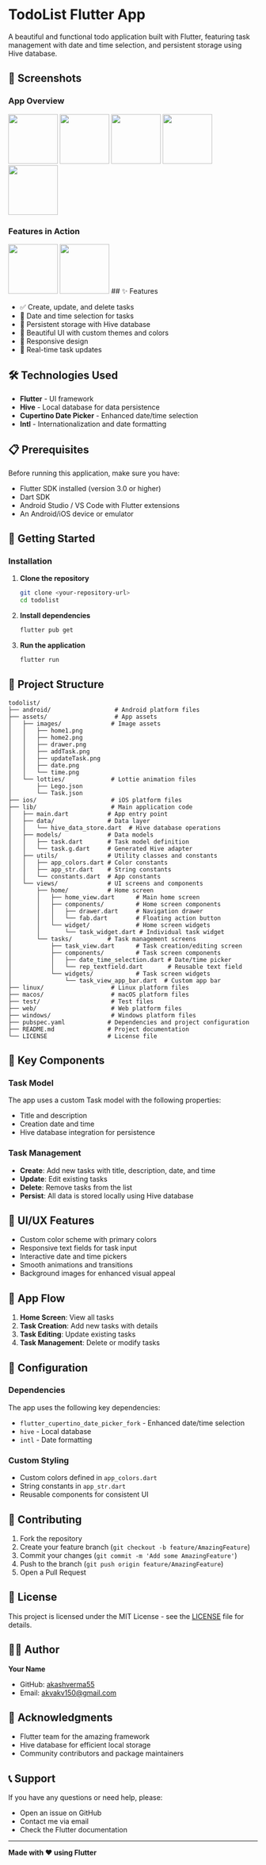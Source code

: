 # TodoList Flutter App

A beautiful and functional todo application built with Flutter, featuring task management with date and time selection, and persistent storage using Hive database.

## 📱 Screenshots

### App Overview
<img src="assets/images/home1.png" width="100"/>
<img src="assets/images/home2.png" width="100"/>
<img src="assets/images/drawer.png" width="100"/>
<img src="assets/images/addTask.png" width="100"/>
<img src="assets/images/updateTask.png" width="100"/>

### Features in Action
<img src="assets/images/date.png" width="100"/>
<img src="assets/images/time.png" width="100"/>
## ✨ Features

- ✅ Create, update, and delete tasks
- 📅 Date and time selection for tasks
- 💾 Persistent storage with Hive database
- 🎨 Beautiful UI with custom themes and colors
- 📱 Responsive design
- 🔄 Real-time task updates

## 🛠️ Technologies Used

- **Flutter** - UI framework
- **Hive** - Local database for data persistence
- **Cupertino Date Picker** - Enhanced date/time selection
- **Intl** - Internationalization and date formatting

## 📋 Prerequisites

Before running this application, make sure you have:

- Flutter SDK installed (version 3.0 or higher)
- Dart SDK
- Android Studio / VS Code with Flutter extensions
- An Android/iOS device or emulator

## 🚀 Getting Started

### Installation

1. **Clone the repository**
   ```bash
   git clone <your-repository-url>
   cd todolist
   ```

2. **Install dependencies**
   ```bash
   flutter pub get
   ```

3. **Run the application**
   ```bash
   flutter run
   ```

## 📁 Project Structure

```
todolist/
├── android/                  # Android platform files
├── assets/                   # App assets
│   ├── images/              # Image assets
│   │   ├── home1.png
│   │   ├── home2.png
│   │   ├── drawer.png
│   │   ├── addTask.png
│   │   ├── updateTask.png
│   │   ├── date.png
│   │   └── time.png
│   └── lotties/             # Lottie animation files
│       ├── Lego.json
│       └── Task.json
├── ios/                     # iOS platform files
├── lib/                     # Main application code
│   ├── main.dart           # App entry point
│   ├── data/               # Data layer
│   │   └── hive_data_store.dart  # Hive database operations
│   ├── models/             # Data models
│   │   ├── task.dart       # Task model definition
│   │   └── task.g.dart     # Generated Hive adapter
│   ├── utils/              # Utility classes and constants
│   │   ├── app_colors.dart # Color constants
│   │   ├── app_str.dart    # String constants
│   │   └── constants.dart  # App constants
│   └── views/              # UI screens and components
│       ├── home/           # Home screen
│       │   ├── home_view.dart      # Main home screen
│       │   ├── components/         # Home screen components
│       │   │   ├── drawer.dart     # Navigation drawer
│       │   │   └── fab.dart        # Floating action button
│       │   └── widget/             # Home screen widgets
│       │       └── task_widget.dart # Individual task widget
│       └── tasks/          # Task management screens
│           ├── task_view.dart      # Task creation/editing screen
│           ├── components/         # Task screen components
│           │   ├── date_time_selection.dart # Date/time picker
│           │   └── rep_textfield.dart       # Reusable text field
│           └── widgets/            # Task screen widgets
│               └── task_view_app_bar.dart  # Custom app bar
├── linux/                   # Linux platform files
├── macos/                   # macOS platform files
├── test/                    # Test files
├── web/                     # Web platform files
├── windows/                 # Windows platform files
├── pubspec.yaml            # Dependencies and project configuration
├── README.md               # Project documentation
└── LICENSE                 # License file
```

## 🎯 Key Components

### Task Model
The app uses a custom Task model with the following properties:
- Title and description
- Creation date and time
- Hive database integration for persistence

### Task Management
- **Create**: Add new tasks with title, description, date, and time
- **Update**: Edit existing tasks
- **Delete**: Remove tasks from the list
- **Persist**: All data is stored locally using Hive database

## 🎨 UI/UX Features

- Custom color scheme with primary colors
- Responsive text fields for task input
- Interactive date and time pickers
- Smooth animations and transitions
- Background images for enhanced visual appeal

## 📱 App Flow

1. **Home Screen**: View all tasks
2. **Task Creation**: Add new tasks with details
3. **Task Editing**: Update existing tasks
4. **Task Management**: Delete or modify tasks

## 🔧 Configuration

### Dependencies
The app uses the following key dependencies:
- `flutter_cupertino_date_picker_fork` - Enhanced date/time selection
- `hive` - Local database
- `intl` - Date formatting

### Custom Styling
- Custom colors defined in `app_colors.dart`
- String constants in `app_str.dart`
- Reusable components for consistent UI

## 🤝 Contributing

1. Fork the repository
2. Create your feature branch (`git checkout -b feature/AmazingFeature`)
3. Commit your changes (`git commit -m 'Add some AmazingFeature'`)
4. Push to the branch (`git push origin feature/AmazingFeature`)
5. Open a Pull Request

## 📄 License

This project is licensed under the MIT License - see the [LICENSE](LICENSE) file for details.

## 👨‍💻 Author

**Your Name**
- GitHub: [akashverma55](https://github.com/akashverma55)
- Email: akvakv150@gmail.com

## 🙏 Acknowledgments

- Flutter team for the amazing framework
- Hive database for efficient local storage
- Community contributors and package maintainers

## 📞 Support

If you have any questions or need help, please:
- Open an issue on GitHub
- Contact me via email
- Check the Flutter documentation

---

**Made with ❤️ using Flutter**

